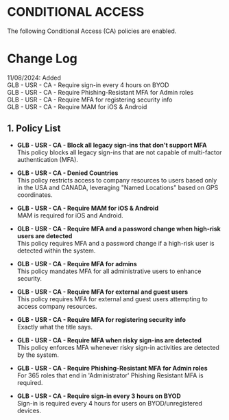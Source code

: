 # CONDITIONAL ACCESS

The following Conditional Access (CA) policies are enabled.

# Change Log

11/08/2024: Added  
GLB - USR - CA - Require sign-in every 4 hours on BYOD  
GLB - USR - CA - Require Phishing-Resistant MFA for Admin roles  
GLB - USR - CA - Require MFA for registering security info  
GLB - USR - CA - Require MAM for iOS & Android

## 1. Policy List

- **GLB - USR - CA - Block all legacy sign-ins that don't support MFA**  
  This policy blocks all legacy sign-ins that are not capable of multi-factor authentication (MFA).

- **GLB - USR - CA - Denied Countries**  
  This policy restricts access to company resources to users based only in the USA and CANADA, leveraging "Named Locations" based on GPS coordinates.

- **GLB - USR - CA - Require MAM for iOS & Android**  
  MAM is required for iOS and Android.

- **GLB - USR - CA - Require MFA and a password change when high-risk users are detected**  
  This policy requires MFA and a password change if a high-risk user is detected within the system.

- **GLB - USR - CA - Require MFA for admins**  
  This policy mandates MFA for all administrative users to enhance security.

- **GLB - USR - CA - Require MFA for external and guest users**  
  This policy requires MFA for external and guest users attempting to access company resources.

- **GLB - USR - CA - Require MFA for registering security info**  
  Exactly what the title says.

- **GLB - USR - CA - Require MFA when risky sign-ins are detected**  
  This policy enforces MFA whenever risky sign-in activities are detected by the system.

- **GLB - USR - CA - Require Phishing-Resistant MFA for Admin roles**  
  For 365 roles that end in 'Administrator' Phishing Resistant MFA is required.

- **GLB - USR - CA - Require sign-in every 3 hours on BYOD**  
  Sign-in is required every 4 hours for users on BYOD/unregistered devices.